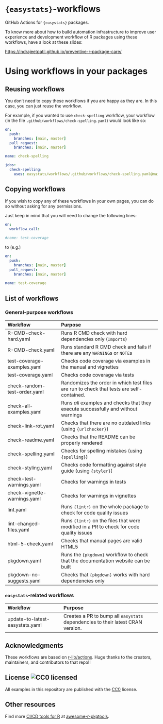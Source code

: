 
<!-- README.md is generated from README.Rmd. Please edit that file -->

# `{easystats}`-workflows

GitHub Actions for `{easystats}` packages.

To know more about how to build automation infrastructure to improve
user experience and development workflow of R packages using these
workflows, have a look at these slides:

<https://indrajeetpatil.github.io/preventive-r-package-care/>

# Using workflows in your packages

## Reusing workflows

You don’t need to copy these workflows if you are happy as they are. In
this case, you can just reuse the workflow.

For example, if you wanted to use `check-spelling` workflow, your
workflow (in the file `.github/workflows/check-spelling.yaml`) would
look like so:

``` yaml
on:
  push:
    branches: [main, master]
  pull_request:
    branches: [main, master]

name: check-spelling

jobs:
  check-spelling:
    uses: easystats/workflows/.github/workflows/check-spelling.yaml@main
```

## Copying workflows

If you wish to copy any of these workflows in your own pages, you can do
so without asking for any permissions.

Just keep in mind that you will need to change the following lines:

``` yaml
on:
  workflow_call:
  
#name: test-coverage
```

to (e.g.)

``` yaml
on:
  push:
    branches: [main, master]
  pull_request:
    branches: [main, master]
    
name: test-coverage
```

## List of workflows

### General-purpose workflows

| Workflow | Purpose |
|:---|:---|
| R-CMD-check-hard.yaml | Runs R CMD check with hard dependencies only (`Imports`) |
| R-CMD-check.yaml | Runs standard R CMD check and fails if there are any `WARNING`s or `NOTE`s |
| test-coverage-examples.yaml | Checks code coverage via examples in the manual and vignettes |
| test-coverage.yaml | Checks code coverage via tests |
| check-random-test-order.yaml | Randomizes the order in which test files are run to check that tests are self-contained. |
| check-all-examples.yaml | Runs *all* examples and checks that they execute successfully and without warnings |
| check-link-rot.yaml | Checks that there are no outdated links (using `{urlchecker}`) |
| check-readme.yaml | Checks that the README can be properly rendered |
| check-spelling.yaml | Checks for spelling mistakes (using `{spelling}`) |
| check-styling.yaml | Checks code formatting against style guide (using `{styler}`) |
| check-test-warnings.yaml | Checks for warnings in tests |
| check-vignette-warnings.yaml | Checks for warnings in vignettes |
| lint.yaml | Runs `{lintr}` on the whole package to check for code quality issues |
| lint-changed-files.yaml | Runs `{lintr}` on the files that were modified in a PR to check for code quality issues |
| html-5-check.yaml | Checks that manual pages are valid HTML5 |
| pkgdown.yaml | Runs the `{pkgdown}` workflow to check that the documentation website can be built |
| pkgdown-no-suggests.yaml | Checks that `{pkgdown}` works with hard dependencies only |

### `easystats`-related workflows

| Workflow | Purpose |
|:---|:---|
| update-to-latest-easystats.yaml | Creates a PR to bump all `easystats` dependencies to their latest CRAN version. |

## Acknowledgments

These workflows are based on
[r-lib/actions](https://github.com/r-lib/actions). Huge thanks to the
creators, maintainers, and contributors to that repo!!

## License ![CC0 licensed](https://img.shields.io/github/license/r-lib/actions)

All examples in this repository are published with the [CC0](./LICENSE)
license.

## Other resources

Find more [CI/CD tools for
R](https://indrajeetpatil.github.io/awesome-r-pkgtools/#cicd) at
[awesome-r-pkgtools](https://github.com/IndrajeetPatil/awesome-r-pkgtools).
